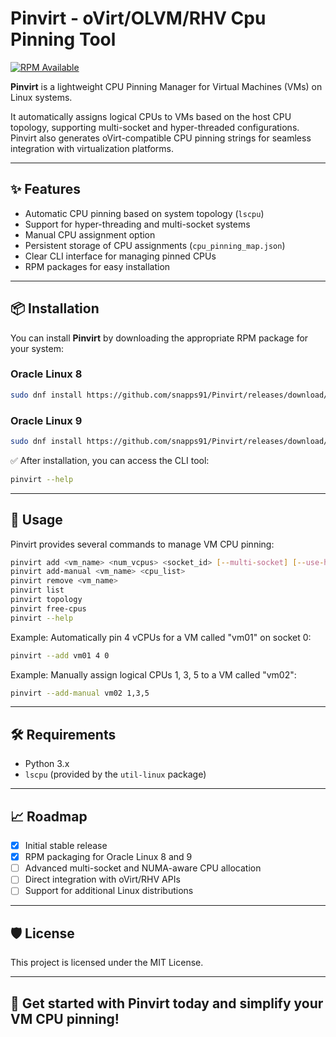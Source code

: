 # Pinvirt - oVirt/OLVM/RHV Cpu Pinning Tool

[![RPM Available](https://img.shields.io/badge/RPM-Available-brightgreen)](https://github.com/snapps91/Pinvirt/releases)

**Pinvirt** is a lightweight CPU Pinning Manager for Virtual Machines (VMs) on Linux systems.

It automatically assigns logical CPUs to VMs based on the host CPU topology, supporting multi-socket and hyper-threaded configurations.
Pinvirt also generates oVirt-compatible CPU pinning strings for seamless integration with virtualization platforms.

---

## ✨ Features

- Automatic CPU pinning based on system topology (`lscpu`)
- Support for hyper-threading and multi-socket systems
- Manual CPU assignment option
- Persistent storage of CPU assignments (`cpu_pinning_map.json`)
- Clear CLI interface for managing pinned CPUs
- RPM packages for easy installation

---

## 📦 Installation

You can install **Pinvirt** by downloading the appropriate RPM package for your system:

### Oracle Linux 8

```bash
sudo dnf install https://github.com/snapps91/Pinvirt/releases/download/v1.1.0/pinvirt-1.1.0-2.el8.noarch.rpm
```

### Oracle Linux 9

```bash
sudo dnf install https://github.com/snapps91/Pinvirt/releases/download/v1.1.0/pinvirt-1.1.0-2.el9.noarch.rpm
```

✅ After installation, you can access the CLI tool:

```bash
pinvirt --help
```

---

## 👋 Usage

Pinvirt provides several commands to manage VM CPU pinning:

```bash
pinvirt add <vm_name> <num_vcpus> <socket_id> [--multi-socket] [--use-ht]
pinvirt add-manual <vm_name> <cpu_list>
pinvirt remove <vm_name>
pinvirt list
pinvirt topology
pinvirt free-cpus
pinvirt --help
```

Example: Automatically pin 4 vCPUs for a VM called "vm01" on socket 0:

```bash
pinvirt --add vm01 4 0
```

Example: Manually assign logical CPUs 1, 3, 5 to a VM called "vm02":

```bash
pinvirt --add-manual vm02 1,3,5
```

---

## 🛠 Requirements

- Python 3.x
- `lscpu` (provided by the `util-linux` package)

---

## 📈 Roadmap

- [x] Initial stable release
- [x] RPM packaging for Oracle Linux 8 and 9
- [ ] Advanced multi-socket and NUMA-aware CPU allocation
- [ ] Direct integration with oVirt/RHV APIs
- [ ] Support for additional Linux distributions

---

## 🛡 License

This project is licensed under the MIT License.

---

## 🚀 Get started with Pinvirt today and simplify your VM CPU pinning!